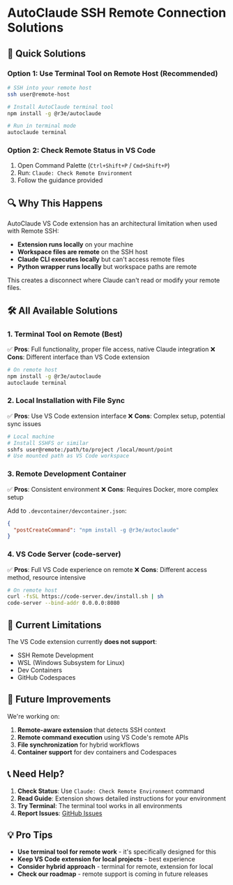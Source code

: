 # AutoClaude SSH Remote Connection Solutions

## 🎯 Quick Solutions

### **Option 1: Use Terminal Tool on Remote Host (Recommended)**
```bash
# SSH into your remote host
ssh user@remote-host

# Install AutoClaude terminal tool
npm install -g @r3e/autoclaude

# Run in terminal mode
autoclaude terminal
```

### **Option 2: Check Remote Status in VS Code**
1. Open Command Palette (`Ctrl+Shift+P` / `Cmd+Shift+P`)
2. Run: `Claude: Check Remote Environment`
3. Follow the guidance provided

## 🔍 Why This Happens

AutoClaude VS Code extension has an architectural limitation when used with Remote SSH:

- **Extension runs locally** on your machine
- **Workspace files are remote** on the SSH host
- **Claude CLI executes locally** but can't access remote files
- **Python wrapper runs locally** but workspace paths are remote

This creates a disconnect where Claude can't read or modify your remote files.

## 🛠️ All Available Solutions

### 1. **Terminal Tool on Remote (Best)**
✅ **Pros**: Full functionality, proper file access, native Claude integration
❌ **Cons**: Different interface than VS Code extension

```bash
# On remote host
npm install -g @r3e/autoclaude
autoclaude terminal
```

### 2. **Local Installation with File Sync**
✅ **Pros**: Use VS Code extension interface
❌ **Cons**: Complex setup, potential sync issues

```bash
# Local machine
# Install SSHFS or similar
sshfs user@remote:/path/to/project /local/mount/point
# Use mounted path as VS Code workspace
```

### 3. **Remote Development Container**
✅ **Pros**: Consistent environment
❌ **Cons**: Requires Docker, more complex setup

Add to `.devcontainer/devcontainer.json`:
```json
{
  "postCreateCommand": "npm install -g @r3e/autoclaude"
}
```

### 4. **VS Code Server (code-server)**
✅ **Pros**: Full VS Code experience on remote
❌ **Cons**: Different access method, resource intensive

```bash
# On remote host
curl -fsSL https://code-server.dev/install.sh | sh
code-server --bind-addr 0.0.0.0:8080
```

## 🚨 Current Limitations

The VS Code extension currently **does not support**:
- SSH Remote Development
- WSL (Windows Subsystem for Linux)
- Dev Containers
- GitHub Codespaces

## 🔮 Future Improvements

We're working on:
1. **Remote-aware extension** that detects SSH context
2. **Remote command execution** using VS Code's remote APIs
3. **File synchronization** for hybrid workflows
4. **Container support** for dev containers and Codespaces

## 📞 Need Help?

1. **Check Status**: Use `Claude: Check Remote Environment` command
2. **Read Guide**: Extension shows detailed instructions for your environment
3. **Try Terminal**: The terminal tool works in all environments
4. **Report Issues**: [GitHub Issues](https://github.com/r3e-network/AutoClaude/issues)

## 💡 Pro Tips

- **Use terminal tool for remote work** - it's specifically designed for this
- **Keep VS Code extension for local projects** - best experience
- **Consider hybrid approach** - terminal for remote, extension for local
- **Check our roadmap** - remote support is coming in future releases
